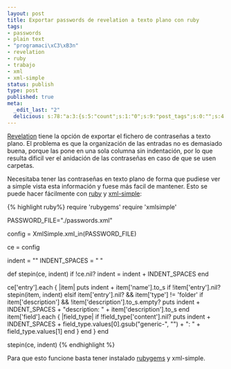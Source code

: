 ```yaml
--- 
layout: post
title: Exportar passwords de revelation a texto plano con ruby
tags: 
- passwords
- plain text
- "programaci\xC3\xB3n"
- revelation
- ruby
- trabajo
- xml
- xml-simple
status: publish
type: post
published: true
meta: 
  _edit_last: "2"
  delicious: s:78:"a:3:{s:5:"count";s:1:"0";s:9:"post_tags";s:0:"";s:4:"time";s:10:"1251897459";}";
---
```


<a href="http://oss.codepoet.no/revelation/">Revelation</a> tiene la opción de exportar el fichero de contraseñas a texto plano. El problema es que la organización de las entradas no es demasiado buena, porque las pone en una sola columna sin indentación, por lo que resulta dificil ver el anidación de las contraseñas en caso de que se usen carpetas.

Necesitaba tener las contraseñas en texto plano de forma que pudiese ver a simple vista esta información y fuese más facil de mantener. Esto se puede hacer fácilmente con <a href="http://www.ruby-lang.org/es/">ruby</a> y <a href="http://xml-simple.rubyforge.org/">xml-simple</a>:

{% highlight ruby%}
require 'rubygems'
require 'xmlsimple'

PASSWORD_FILE="./passwords.xml"

config = XmlSimple.xml_in(PASSWORD_FILE)

ce = config

indent = ""
INDENT_SPACES = "  "


def stepin(ce, indent)
  if !ce.nil?
    indent = indent + INDENT_SPACES
  end

  ce['entry'].each { |item|
    puts indent + item['name'].to_s
    if !item['entry'].nil?
      stepin(item, indent)
    elsif item['entry'].nil? &amp;&amp; item['type'] != 'folder'
      if item['description'] &amp;&amp; !item['description'].to_s.empty?
        puts indent + INDENT_SPACES + "description: " + item['description'].to_s
      end
      item['field'].each { |field_type|
        if !field_type['content'].nil?
          puts indent +
               INDENT_SPACES +
               field_type.values[0].gsub("generic-", "") +
               ": " +
               field_type.values[1]
        end
      }
    end
  }
end

stepin(ce, indent)
{% endhighlight %}

Para que esto funcione basta tener instalado <a href="http://rubygems.org/">rubygems</a> y xml-simple.
